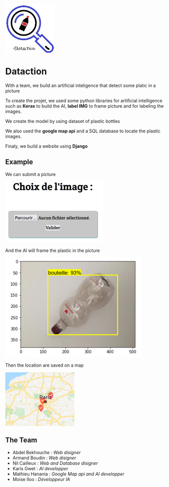 ![Logo](https://github.com/MatthieuHanania/Dataction/blob/main/presentation/logo.png)
# Dataction
With a team, we build an artificial inteligence that detect some platic in a picture

To create the projet, we used some python libraries for artificial intelligence such as **Keras** to build the AI, **label IMG** to frame picture and for labeling the images.

We create the model by using dataset of plastic bottles

We also used the **google map api** and a SQL database to locate the plastic images.

Finaly, we build a website using **Django** 

## Example 

We can submit a picture

![submit](https://github.com/MatthieuHanania/Dataction/blob/master/presentation/loading.png)


And the AI will frame the plastic in the picture

![result](https://github.com/MatthieuHanania/Dataction/blob/master/presentation/bouteille.PNG)

Then the location are saved on a map

![map](https://github.com/MatthieuHanania/Dataction/blob/master/presentation/points%20on%20a%20map.png)


## The Team

* Abdel Bekhouche : *Web disigner*
* Armand Boudin : *Web disigner*
* Nil Cailleux : *Web and Database disigner*
* Karis Gwet : *AI developper*
* Mathieu Hanania : *Google Map api and AI developper*
* Moise Iloo : *Développeur IA*
